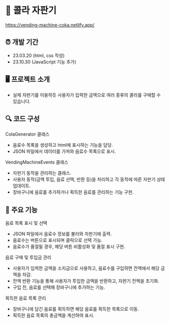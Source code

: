 # 📝 콜라 자판기
https://vending-machine-coka.netlify.app/

## ⏰ 개발 기간
- 23.03.20 (html, css 작성)
- 23.10.30 (JavaScript 기능 추가)
  
## 🖥️ 프로젝트 소개
- 실제 자판기를 이용하듯 사용자가 입력한 금액으로 여러 종류의 콜라를 구매할 수 있습니다.

## 🔍 코드 구성
ColaGenerator 클래스
- 음료수 목록을 생성하고 html에 표시하는 기능을 담당.
- JSON 파일에서 데이터를 가져와 음료수 목록으로 표시.

VendingMachineEvents 클래스
- 자판기 동작을 관리하는 클래스.
- 사용자 동작(금액 투입, 음료 선택, 반환 등)을 처리하고 각 동작에 따른 자판기 상태 업데이트.
- 장바구니에 음료를 추가하거나 획득한 음료를 관리하는 기능 구현.

## 📌 주요 기능
음료 목록 표시 및 선택
- JSON 파일에서 음료수 정보를 불러와 자판기에 출력.
- 음료수는 버튼으로 표시되며 클릭으로 선택 가능.
- 음료수가 품절될 경우, 해당 버튼 비활성화 및 품절 표시 구현.

음료 구매 및 투입금 관리
- 사용자가 입력한 금액을 소지금으로 사용하고, 음료수를 구입하면 잔액에서 해당 금액을 차감.
- 잔액 반환 기능을 통해 사용자가 투입한 금액을 반환하고, 자판기 잔액을 초기화.
- 구입 전, 음료를 선택해 장바구니에 추가하는 기능.

획득한 음료 목록 관리
- 장바구니에 담긴 음료를 획득하면 해당 음료를 획득한 목록으로 이동.
- 획득한 음료 목록의 총금액을 계산하여 표시.
